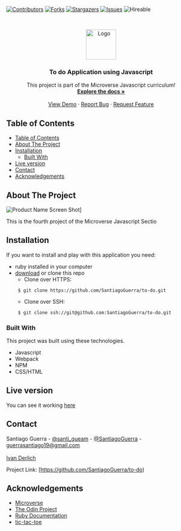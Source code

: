 <!--
*** Thanks for checking out this README Template. If you have a suggestion that would
*** make this better, please fork the repo and create a pull request or simply open
*** an issue with the tag "enhancement".
*** Thanks again! Now go create something AMAZING! :D
-->

<!-- PROJECT SHIELDS -->
<!--
*** I'm using markdown "reference style" links for readability.
*** Reference links are enclosed in brackets [ ] instead of parentheses ( ).
*** See the bottom of this document for the declaration of the reference variables
*** for contributors-url, forks-url, etc. This is an optional, concise syntax you may use.
*** https://www.markdownguide.org/basic-syntax/#reference-style-links
-->
[![Contributors][contributors-shield]][contributors-url]
[![Forks][forks-shield]][forks-url]
[![Stargazers][stars-shield]][stars-url]
[![Issues][issues-shield]][issues-url]
![Hireable](https://cdn.rawgit.com/hiendv/hireable/master/styles/default/yes.svg)

<!-- PROJECT LOGO -->
<br />
<p align="center">
  <a href="#">
    <img src="img/mLogo.png" alt="Logo" width="80" height="80">
  </a>

  <h3 align="center">To do Application using Javascript</h3>

  <p align="center">
    This project is part of the Microverse Javascript curriculum!
    <br />
    <a href="https://github.com/SantiagoGuerra/to-do"><strong>Explore the docs »</strong></a>
    <br />
    <br />
    <a href="https://ivanderlich.github.io/to-do">View Demo</a>
    ·
    <a href="https://github.com/SantiagoGuerra/to-do/issues">Report Bug</a>
    ·
    <a href="https://github.com/SantiagoGuerra/to-do/issues">Request Feature</a>
  </p>
</p>

<!-- TABLE OF CONTENTS -->
## Table of Contents

- [Table of Contents](#table-of-contents)
- [About The Project](#about-the-project)
- [Installation](#installation)
  - [Built With](#built-with)
- [Live version](#live-version)
- [Contact](#contact)
- [Acknowledgements](#acknowledgements)

<!-- ABOUT THE PROJECT -->
## About The Project

![Product Name Screen Shot][product-screenshot]]

This is the fourth project of the Microverse Javascript Sectio

<!-- ABOUT THE PROJECT -->
## Installation

If you want to install and play with this application you need: 
* ruby installed in your computer
* [download](https://github.com/SantiagoGuerra/to-do/archive/master.zip) or clone this repo
  - Clone over HTTPS:
  ```
   $ git clone https://github.com/SantiagoGuerra/to-do.git
  ```
  - Clone over SSH:
  ```
   $ git clone ssh://git@github.com:SantiagoGuerra/to-do.git
  ```

### Built With
This project was built using these technologies.
* Javascript
* Webpack
* NPM
* CSS/HTML

<!-- LIVE VERSION -->
## Live version

You can see it working [here](https://santiagoguerra.github.io/to-do)

<!-- CONTACT -->
## Contact

Santiago Guerra - [@santi_gueam](https://twitter.com/dedalo_g)  - [@SantiagoGuerra](https://github.com/SantiagoGuerra) - guerrasantiago19@gmail.com
<br />
<br />
[Ivan Derlich](https://github.com/IvanDerlich)


Project Link: [https://github.com/SantiagoGuerra/to-do)

<!-- ACKNOWLEDGEMENTS -->
## Acknowledgements
* [Microverse](https://www.microverse.org/)
* [The Odin Project](https://www.theodinproject.com/)
* [Ruby Documentation](https://www.ruby-lang.org/en/documentation/)
* [tic-tac-toe](https://www.exploratorium.edu/brain_explorer/tictactoe.html)

<!-- MARKDOWN LINKS & IMAGES -->
<!-- https://www.markdownguide.org/basic-syntax/#reference-style-links -->
[contributors-shield]: https://img.shields.io/github/contributors/SantiagoGuerra/to-do.svg?style=flat-square
[contributors-url]: https://github.com/SantiagoGuerra/to-do/graphs/contributors
[forks-shield]: https://img.shields.io/github/forks/SantiagoGuerra/to-do.svg?style=flat-square
[forks-url]: https://github.com/SantiagoGuerra/to-do/network/members
[stars-shield]: https://img.shields.io/github/stars/SantiagoGuerra/to-do.svg?style=flat-square
[stars-url]: https://github.com/SantiagoGuerra/to-do/stargazers
[issues-shield]: https://img.shields.io/github/issues/SantiagoGuerra/to-do.svg?style=flat-square
[issues-url]: https://github.com/SantiagoGuerra/to-do/issues
[product-screenshot]: img/screenshot.PNG

